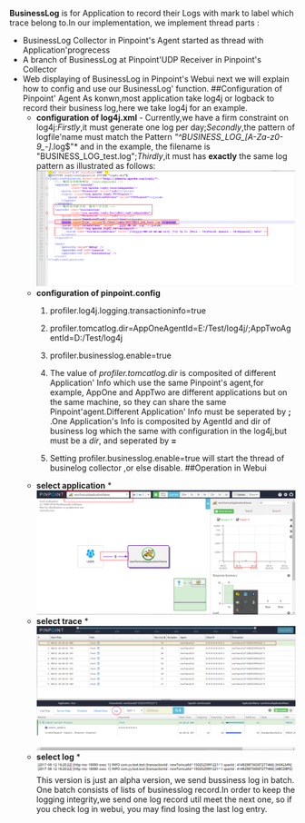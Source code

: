 **BusinessLog** is for Application to record their Logs with mark to label which trace belong to.In our implementation,
we implement thread parts :
* BusinessLog Collector in Pinpoint's Agent started as thread with Application'progrecess
* A branch of BusinessLog at Pinpoint'UDP Receiver in Pinpoint's Collector
* Web displaying of BusinessLog in Pinpoint's Webui
next we will explain how to config and use our BusinessLog' function.
##Configuration of Pinpoint' Agent
As konwn,most application take log4j or logback to record their business log,here we take log4j
for an example.
   * **configuration of log4j.xml** - Currently,we have a firm constraint on log4j:*Firstly*,it
   must generate one log per day;*Secondly*,the pattern of logfile'name must match  the Pattern *"^BUSINESS_LOG_[A-Za-z0-9_-]*.log$"* 
   and in the example, the filename is "BUSINESS_LOG_test.log";*Thirdly*,it must has **exactly** the same log pattern as illustrated
   as follows:
   ![log4j.xml](doc/img/businesslog/log4j.png)
   * **configuration of pinpoint.config** 
        1. profiler.log4j.logging.transactioninfo=true
        2. profiler.tomcatlog.dir=AppOneAgentId=E:/Test/log4j/;AppTwoAgentId=D:/Test/log4j
        3. profiler.businesslog.enable=true
     
     
     
     1. The value of *profiler.tomcatlog.dir* is composited of different Application' Info which use the same Pinpoint's agent,for example,
     AppOne and AppTwo are different applications but on the same machine, so they can share the same Pinpoint'agent.Different Application'
     Info must be seperated by **;** .One Application's Info is composited by AgentId and dir of business log which the same with configuration
     in the log4j,but must be a *dir*, and seperated by **=**
     2. Setting profiler.businesslog.enable=true will start the thread of businelog collector ,or else disable.
##Operation in Webui
  * **select application** *
  ![application](doc/img/businesslog/application.png)
  * **select trace** *
  ![trace](doc/img/businesslog/trace.png)
  * **select log** *
  ![application](doc/img/businesslog/log.png) 
  This version is just an alpha version, we send bussiness log in batch. One batch consists of lists of businesslog 
  record.In order to keep the logging integrity,we send one log record util meet the next one, so if you check log in
  webui, you may find losing the last log entry.